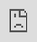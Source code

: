 ```yaml
---
title: Documentation for Aista Magic Cloud and Hyperlambda
description: Where the Machine Creates your Code, using Artificial Intelligence, Machine Learning, meta programming, and software development automation
og_image: https://raw.githubusercontent.com/polterguy/polterguy.github.io/master/images/backend-crud.jpg
---
```


# What is Aista Magic Cloud?

Aista Magic Cloud, or Magic for short, is a software development platform that creates most of your code _"automagically"_,
by leveraging meta programming, declarative programming, artificial intelligence, and low-code software development
automation. This allows you to focus on creative tasks, while having the machine implement the
boring parts. Aista Magic Cloud is [open source](https://github.com/polterguy/magic), but Aista also
offers [hosting of Magic](https://aista.com) for a monthly fee.

<div class="video">
<iframe width="560" height="315" style="position:absolute; top:0; left:0; width:100%; height:100%;" src="https://www.youtube.com/embed/n8Y4sTrprqk" frameborder="0" allow="accelerometer; autoplay; encrypted-media; gyroscope; picture-in-picture" allowfullscreen></iframe>
</div>

## Why use Aista Magic Cloud?

As a software developer typically 80% of your job is literally so simple that it can be replaced
with artificial intelligence and software development automation, based upon meta programming constructs.
This results in more secure and robust solutions, with less bugs, better scaling, and more freedom
for you to pursue more creative tasks. In general Aista Magic Cloud makes you at least 5 times as productive,
sometimes hundreds of times more productive.

## What can I create with Magic?

Aista Magic Cloud is not suitable for all tasks. Its
primary strength is for generating backend code, that is database heavy in nature, and/or integrates with
other web APIs. However, when you can use Magic, it easily saves you 80% of your time, and sometimes it will
save you 95% of your time and resources, depending upon your requirements. Below are some examples of
apps where it makes sense to use Magic.

* CRM systems
* Headless CMS systems
* EPJ systems tracking patients and journals of patients
* Inventory systems
* Task management systems, such as ClickUp, Monday.com, or similar types of systems
* Logistic systems
* Basically, anything that requires collecting and managing data, where CRUD operations are important

As an example of how useful Magic is, realise that at Aista we built our [entire hub](https://hub.aista.com) using
nothing but Magic and Hyperlambda. This saved us roughly 90% of the resource requirements we would have needed if
we were to create the same system using for instance GoLang, Python or PHP.

## The backend generator

The backend generator allows you to wrap any database you have in CRUD API endpoints in some few seconds. It reads
meta data from your database, and automatically generates a web API for you, producing thousands
of lines of code for you in the process. The generated API is secured according to your instructions, and
can be used as the foundation for your own frontend.

![Backend generator](https://raw.githubusercontent.com/polterguy/polterguy.github.io/master/images/backend-crud.jpg)

The web API generator takes care of left joins, referential integrity, validators, authentication and authorisation,
while allowing you to declaratively tell it how to generate your API. It also allows you to publish
web socket messages as endpoints are invoked, in addition to having tons of additional features simplifying
your life as a software developer. If your endpoints are simple wrappers around your database, the endpoint
generator can do 100% of your job automagically.

## The SQL endpoint generator

Magic allows you to create HTTP endpoints using SQL. This allows you to compose some SQL statement,
and rapidly wrap it inside an HTTP endpoint. You can find this component in the Endpoint Generator,
in its _"SQL Endpoint Generator"_ tab. Choose your database, provide some SQL, add arguments that you
reference in your SQL, and click the _"Generate"_ button.

![Creating a Web API using SQL](https://raw.githubusercontent.com/polterguy/polterguy.github.io/master/images/sql-web-api.jpg)

The SQL API generator allows you to secure your endpoints, declare what arguments your endpoint can handle,
use all 5 most common HTTP verbs for your endpoints, etc. You can use it with SQL Server, MySQL, MariaDB,
PostgreSQL or SQLite - However, you need to write SQL that is valid for your particular database type as
you create your endpoints. Some use cases can be found below.

* Statistics
* Reports
* Endpoints for charts
* Etc, etc, etc

## SQL Studio

Magic allows you to visually design your database using a graphical user interface. No need to mess with complex
SQL DDL. Use SQL Studio to visually design your database and save hours of searching the web for the correct
syntax to use when creating foreign keys or needing other constructs rarely if ever remembered by the human brain.
SQL Studio supports the following databases.

* Microsoft SQL Server
* PostgreSQL
* MySQL
* MariaDB
* SQLite

![Aista's SQL Studio database designer](https://raw.githubusercontent.com/polterguy/polterguy.github.io/master/images/sql-designer.jpg)

SQL Studio also allows you to execute any SQL towards your database of choice, giving you superior database
management tools, allowing you to administer your databases from anywhere in the world. By combining SQL Studio
with the backend generator, and especially the SQL API generator, you can compose some SQL, and wrap
it into a web API endpoint in seconds.

![SQL Studio](https://raw.githubusercontent.com/polterguy/polterguy.github.io/master/images/sql-studio-2.jpg)

Are you an expert DB admin, but have no knowledge of backend programming? No problem, wrap your SQL into
a web API endpoint 100% automagically with zero coding besides providing the SQL generator with some SQL
you want it to execute as your endpoint is invoked.

## Hyper IDE

Magic also contains its own IDE or integrated development environment.
Hyper IDE provides syntax highlighting for most popular programming languages, in addition
to autocomplete for Hyperlambda. With Hyper IDE you can edit your code, save it, and immediately see the result
of your modifications by executing your endpoint without ever having to leave your IDE.

![Magic's Hyper IDE](https://raw.githubusercontent.com/polterguy/polterguy.github.io/master/images/hyper-ide-actions.jpg)

The real power of the backend generator is that it generates code you can edit, with a declarative programming language
called Hyperlambda. If you need to add business logic to your generated CRUD endpoints, this is easily achieved
using Hyper IDE.

Hyper IDE also integrates perfectly with our Machine Learning component, built on top of OpenAI's
ChatGPT, allowing you to write your requests in plain English, and have Hyper IDE and ChatGPT automatically
generate code for you solving your problem.

## Machine Learning and AI

Aista Magic Cloud is scattered with AI and allows you to generate your own Machine Learning models in seconds,
by scraping any website, and generating training data for you that you can use to create your own ChatGPT model,
answering questions related to your domain. Need a chat bot for your company answering questions about your company
or domain? That's a 5 seconds job for Aista Magic Cloud as long as you have an existing website, and/or structured
training data you can upload to your cloudlet. Use cases might be.

* Expert legal system, answering legal questions for clients
* Medical expert advice system based upon AI and machine learning, giving you help when diagnosing patients and clients
* Support chat bot for your enterprise, giving your clients support for whatever questions they might have related to your company
* Automated sales expert systems, converting leads on your website into paying clients
* Cognitive assistants, helping your employees with some specific task at hand
* Etc, etc, etc

![Magic's Machine Learning parts](https://raw.githubusercontent.com/polterguy/polterguy.github.io/master/images/machine-learning.jpg)

Creating a Machine Learning training model is incredibly difficult unless you know what you're doing.
With Aista Magic Cloud it becomes 1,000 times easier, and you can literally do it by pointing Aista
to your existing website, have our web scraper crawl your website, resulting in a custom AI expert
system model in some few seconds.

## The frontend generator

In addition to the backend web API generator, Aista also contains a frontend generator, that creates
a fully functional frontend web application for you in seconds. The generated code is perfect Angular code,
and can be modified according to your needs after the generator is done.

![Frontend generator](https://raw.githubusercontent.com/polterguy/polterguy.github.io/master/images/sakila.jpg)

The generated frontend will be secured with authentication and authorisation, and wrap all your database
tables with UI components required to create, read, update and delete records from your database. The frontend
generator will also create autocomplete components with searching and filtering capabilities for referenced
tables with foreign keys, take care of types for you automatically, and basically provide you with a
starter kit solving 80% of your frontend software development problems before you have to write a single
line of code.

## User management

Aista Magic Cloud allows you to administer your users easily, by giving you a graphical user interface,
allowing you to manage your application's users and roles, using a role based access control (RBAC)
component. Import users from your existing system, provide access to modules and components according
to what roles your users belongs to, and make sure only authorised users have access to private and secured
data.

![Users and roles administration in Magic](https://raw.githubusercontent.com/polterguy/polterguy.github.io/master/images/auth.jpg)

The user and role systemin Magic is based upon RBAC implying Role Based Access Control, allowing you to
provide access to components and modules based upon roles, for then to associate roles with users.

## The task scheduler

Aista Magic Cloud allows you to create and administer tasks. A task is a background job, that is persisted
into your database as Hyperlambda, and it can either be executed by a _"trigger"_ occurring somewhere
else in your system, or periodically scheduled to execute repeatedly, or at some specific date and time in
the future. The task scheduler allows you to easily manage your tasks, edit them, and create new tasks
as you see fit.

![Hyperlambda task scheduler](https://raw.githubusercontent.com/polterguy/polterguy.github.io/master/images/scheduling-task.jpg)

Due to its dynamic nature, the task scheduler is also a perfect foundation for your own business process
workflows, where functionality is dynamically built and executed by _"triggers"_ occurring in your
own code.

## Plugins

Aista Magic Cloud also contains its own _"marketplace"_ allowing you to rapidly install some plugin
solving some particular need you might have in your own applications. Some example plugins are listed
below;

* Stripe payment integrations
* Translation micro service
* Ticket backend administration system
* Etc, etc, etc - [Contact us](mailto:info@aista.com) if you need something specific we still haven't built

![Magic's plugins](https://raw.githubusercontent.com/polterguy/polterguy.github.io/master/images/bazaar.jpg)

## The integrated log

Aista Magic Cloud also comes with an integrated log component, allowing you to browse your server log,
giving you control over events occurring that might somehow have consequences for your system.

![Magic log](https://raw.githubusercontent.com/polterguy/polterguy.github.io/master/images/log.jpg)

When you create your own Hyperlambda applications, you can also create log entries as you see fit,
to log important events, such as deleting records, executing tasks, registering users, etc.

## Aista Magic Cloud is Open Source

Aista Magic Cloud is 100% open source, and you can use it free of charge in proprietary projects
as you see fit. You can find its code at [GitHub](https://github.com/polterguy/magic), and
we accept pull requests for it if your code is high quality. We also provide docker images
for Magic, allowing you to install it locally in seconds without having to mess with dependencies,
such as the .Net CLI and NodeJS. However, the fastest way to get started with Magic is to
create a free 90 day trial cloudlet at [Aista.com](https://aista.com).

## Get started

You can of course download the open source code from GitHub, but the easiest way to get started
immediately is to simply register at [Aista.com](https://aista.com), at which point you'll
get a free 90 days trial cloudlet, with security, CDN, automatically configured with
all best practices applied out of the box. We do charge a fee for such cloudlets, but we
also provide 90 days trial cloudlets for free, without asking you for anything else but
your email address.

* [Signup at Aista.com for your free 90 days cloudlet](https://aista.com)

## Primary features of Aista Magic Cloud

Below is a more or less complete list of Aista Magic Cloud's frontend UI components and features,
allowing you to graphically administrate your Magic installation.

* [Endpoint generator component](/documentation/magic/components/crudifier/backend/)
* [Frontend generator component](/documentation/magic/components/crudifier/frontend/)
* [SQL Studio](/documentation/magic/components/sql/)
* [Machine Learning](/documentation/magic/components/machine-learning/)
* [Hyper IDE](/documentation/magic/components/hyper-ide/)
* [Hyperlambda Playground](/documentation/magic/components/evaluator/)
* [Endpoints](/documentation/magic/components/endpoints/)
* [Plugins component](/documentation/magic/components/bazar/)
* [Tasks component](/documentation/magic/components/tasks/)
* [Users and roles component](/documentation/magic/components/auth/)
* [Users component](/documentation/magic/components/auth/users/)
* [Roles component](/documentation/magic/components/auth/roles/)
* [Cryptography component](/documentation/magic/components/crypto/)
* [Health check](/documentation/magic/components/assumptions/)
* [Sockets](/documentation/magic/components/sockets/)
* [Config component](/documentation/magic/components/config/)
* [Profile component](/documentation/magic/components/profile/)
* [Log](/documentation/magic/components/log/)
